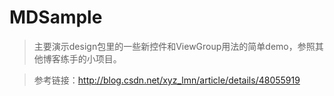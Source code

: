 # MDSample

> 主要演示design包里的一些新控件和ViewGroup用法的简单demo，参照其他博客练手的小项目。

> 参考链接：http://blog.csdn.net/xyz_lmn/article/details/48055919
